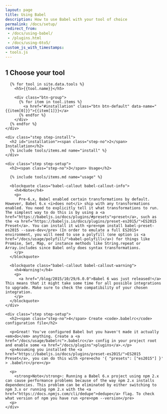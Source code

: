 ```yaml
---
layout: page
title: Using Babel
description: How to use Babel with your tool of choice
permalink: /docs/setup/
redirect_from:
 - /docs/using-babel/
 - /plugins.html
 - /docs/using-6to5/
custom_js_with_timestamps:
- tools.js
---
```


<div class="container docs-content">
  <div class="step-wizard">
    <div class="step">
      <h2><span class="step-no">1</span> Choose your tool</h2>

      {% for tool in site.data.tools %}
        <h5>{{tool.name}}</h5>

        <div class="btn-group">
          {% for item in tool.items %}
            <a href="#installation" class="btn btn-default" data-name="{{item[0]}}">{{item[1]}}</a>
          {% endfor %}
        </div>
      {% endfor %}
    </div>

    <div class="step step-install">
      <h2 id="installation"><span class="step-no">2</span> Installation</h2>
      {% include tools/items.md name="install" %}
    </div>

    <div class="step step-setup">
      <h2><span class="step-no">3</span> Usage</h2>

      {% include tools/items.md name="usage" %}

      <blockquote class="babel-callout babel-callout-info">
        <h4>Note</h4>
        <p>
          Pre-6.x, Babel enabled certain transformations by default. However, Babel 6.x <i>does not</i> ship with any transformations enabled. You need to explicitly tell it what transformations to run. The simplest way to do this is by using a <a href="https://babeljs.io/docs/plugins/#presets">preset</a>, such as the <a href="https://babeljs.io/docs/plugins/preset-es2015/">ES2015 Preset</a>. You can install it with <pre>npm install babel-preset-es2015 --save-dev</pre> (In order to emulate a full ES2015+ environment, you will need to use a polyfill (one option is <a href="/docs/usage/polyfill/">babel-polyfill</a>) for things like Promise, Set, Map, or instance methods like String.repeat or Array.includes since Babel only does syntax transformations.
        </p>
      </blockquote>

      <blockquote class="babel-callout babel-callout-warning">
        <h4>Warning!</h4>
        <p>
          <a href="/blog/2015/10/29/6.0.0">Babel 6 was just released!</a> This means that it might take some time for all possible integrations to upgrade. Make sure to check the compatibility of your chosen integration.
        </p>
      </blockquote>
    </div>

    <div class="step step-setup">
      <h2><span class="step-no">4</span> Create <code>.babelrc</code> configuration file</h2>

      <p>Great! You've configured Babel but you haven't made it actually <em>do</em> anything. Create a <a href="/docs/usage/babelrc">.babelrc</a> config in your project root and enable some <a href="/docs/plugins">plugins</a>.</p>
      <p>Assuming you installed the <a href="https://babeljs.io/docs/plugins/preset-es2015/">ES2015 Preset</a>, you can do this with <pre>echo '{ "presets": ["es2015"] }' > .babelrc</pre></p>

      <p>
        <strong>Note</strong>: Running a Babel 6.x project using npm 2.x can cause performance problems because of the way npm 2.x installs dependencies. This problem can be eliminated by either switching to npm 3.x or running npm 2.x with the <a href="https://docs.npmjs.com/cli/dedupe">dedupe</a> flag. To check what version of npm you have run <pre>npm --version</pre>
      <p>
    </div>
  </div>
</div>
